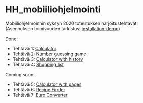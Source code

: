 # HH_mobiiliohjelmointi

Mobiiliohjelmoinnin syksyn 2020 toteutuksen harjoitustehtävät:
(Asennuksen toimivuuden tarkistus: [installation-demo](/installation-demo/App.js))

Done:
- Tehtävä 1: [Calculator](/Calculator/App.js)
- Tehtävä 2: [Number guessing game](/Number_guessing_game/App.js)
- Tehtävä 3: [Calculator with history](/Calculator_with_history/App.js)
- Tehtävä 4: [Shopping list](/Shopping_list/App.js)

Coming soon:

- Tehtävä 5: [Calculator with pages](/Calculator_with_pages/App.js)
- Tehtävä 6: [Recipe Finder](/Recipe_finder/App.js)
- Tehtävä 7: [Euro Converter](/Euro_converter/App.js)
